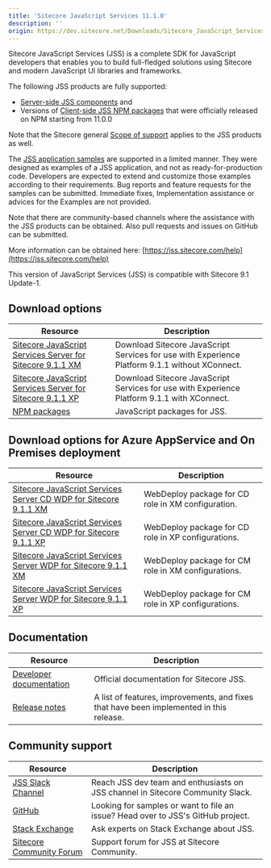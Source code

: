 ```yaml
---
title: 'Sitecore JavaScript Services 11.1.0'
description: ''
origin: https://dev.sitecore.net/Downloads/Sitecore_JavaScript_Services/110/Sitecore_JavaScript_Services_1110.aspx
---
```


Sitecore JavaScript Services (JSS) is a complete SDK for JavaScript developers that enables you to build full-fledged solutions using Sitecore and modern JavaScript UI libraries and frameworks.

The following JSS products are fully supported:

- [Server-side JSS components](/downloads/Sitecore_JavaScript_Services) and
- Versions of [Client-side JSS NPM packages](https://github.com/Sitecore/jss/tree/dev/packages) that were officially released on NPM starting from 11.0.0

Note that the Sitecore general [Scope of support](https://kb.sitecore.net/articles/463549#ScopeOfSupport) applies to the JSS products as well.

The [JSS application samples](https://github.com/Sitecore/jss/tree/dev/samples) are supported in a limited manner. They were designed as examples of a JSS application, and not as ready-for-production code. Developers are expected to extend and customize those examples according to their requirements. Bug reports and feature requests for the samples can be submitted. Immediate fixes, Implementation assistance or advices for the Examples are not provided.

Note that there are community-based channels where the assistance with the JSS products can be obtained. Also pull requests and issues on GitHub can be submitted.

More information can be obtained here: [https://jss.sitecore.com/help](https://jss.sitecore.com/help)

  <Alert variant='warning' mb={4}>
    <AlertIcon />
    This version of JavaScript Services (JSS) is compatible with Sitecore 9.1 Update-1.
  </Alert>


## Download options

| Resource                                                                                                                                                                                                                                                                                           | Description                                                                                    |
| -------------------------------------------------------------------------------------------------------------------------------------------------------------------------------------------------------------------------------------------------------------------------------------------------- | ---------------------------------------------------------------------------------------------- |
| [Sitecore JavaScript Services Server for Sitecore 9.1.1 XM](https://scdp.blob.core.windows.net/downloads/Sitecore%20JavaScript%20Services/110/Sitecore%20JavaScript%20Services%201110/Secure/Sitecore%20JavaScript%20Services%20Server%20for%20Sitecore%209.1.1%20XM%2011.1.0%20rev.%20190508.zip) | Download Sitecore JavaScript Services for use with Experience Platform 9.1.1 without XConnect. |
| [Sitecore JavaScript Services Server for Sitecore 9.1.1 XP](https://scdp.blob.core.windows.net/downloads/Sitecore%20JavaScript%20Services/110/Sitecore%20JavaScript%20Services%201110/Secure/Sitecore%20JavaScript%20Services%20Server%20for%20Sitecore%209.1.1%20XP%2011.1.0%20rev.%20190508.zip) | Download Sitecore JavaScript Services for use with Experience Platform 9.1.1 with XConnect.    |
| [NPM packages](https://www.npmjs.com/org/sitecore-jss)                                                                                                                                                                                                                                             | JavaScript packages for JSS.                                                                   |

## Download options for Azure AppService and On Premises deployment

| Resource                                                                                                                                                                                                                                                                                                             | Description                                         |
| -------------------------------------------------------------------------------------------------------------------------------------------------------------------------------------------------------------------------------------------------------------------------------------------------------------------- | --------------------------------------------------- |
| [Sitecore JavaScript Services Server CD WDP for Sitecore 9.1.1 XM](https://scdp.blob.core.windows.net/downloads/Sitecore%20JavaScript%20Services/110/Sitecore%20JavaScript%20Services%201110/Secure/Sitecore%20JavaScript%20Services%20Server%20for%20Sitecore%209.1.1%20XM%2011.1.0%20rev.%20190508%20CD.scwdp.zip) | WebDeploy package for CD role in XM configuration.  |
| [Sitecore JavaScript Services Server CD WDP for Sitecore 9.1.1 XP](https://scdp.blob.core.windows.net/downloads/Sitecore%20JavaScript%20Services/110/Sitecore%20JavaScript%20Services%201110/Secure/Sitecore%20JavaScript%20Services%20Server%20for%20Sitecore%209.1.1%20XP%2011.1.0%20rev.%20190508%20CD.scwdp.zip) | WebDeploy package for CD role in XP configurations. |
| [Sitecore JavaScript Services Server WDP for Sitecore 9.1.1 XM](https://scdp.blob.core.windows.net/downloads/Sitecore%20JavaScript%20Services/110/Sitecore%20JavaScript%20Services%201110/Secure/Sitecore%20JavaScript%20Services%20Server%20for%20Sitecore%209.1.1%20XM%2011.1.0%20rev.%20190508.scwdp.zip)         | WebDeploy package for CM role in XM configurations. |
| [Sitecore JavaScript Services Server WDP for Sitecore 9.1.1 XP](https://scdp.blob.core.windows.net/downloads/Sitecore%20JavaScript%20Services/110/Sitecore%20JavaScript%20Services%201110/Secure/Sitecore%20JavaScript%20Services%20Server%20for%20Sitecore%209.1.1%20XP%2011.1.0%20rev.%20190508.scwdp.zip)         | WebDeploy package for CM role in XP configurations. |

## Documentation

| Resource                                                | Description                                                                             |
| ------------------------------------------------------- | --------------------------------------------------------------------------------------- |
| [Developer documentation](https://jss.sitecore.net)     | Official documentation for Sitecore JSS.                                                |
| [Release notes](https://jss.sitecore.net/release-notes) | A list of features, improvements, and fixes that have been implemented in this release. |

## Community support

| Resource                                                                   | Description                                                                      |
| -------------------------------------------------------------------------- | -------------------------------------------------------------------------------- |
| [JSS Slack Channel](https://sitecorechat.slack.com/messages/jss)           | Reach JSS dev team and enthusiasts on JSS channel in Sitecore Community Slack.   |
| [GitHub](https://github.com/sitecore/jss)                                  | Looking for samples or want to file an issue? Head over to JSS's GitHub project. |
| [Stack Exchange](https://sitecore.stackexchange.com/questions/tagged/jss)  | Ask experts on Stack Exchange about JSS.                                         |
| [Sitecore Community Forum](https://community.sitecore.net/developers/f/40) | Support forum for JSS at Sitecore Community.                                     |
